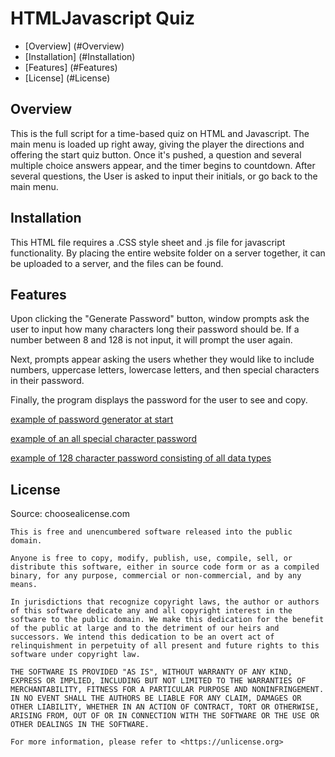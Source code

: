 # HTMLJavascript Quiz

* [Overview] (#Overview)
* [Installation] (#Installation)
* [Features] (#Features)
* [License] (#License)

## Overview
This is the full script for a time-based quiz on HTML and Javascript. The main menu is loaded up right away, giving the player the directions and offering the start quiz button. Once it's pushed, a question and several multiple choice answers appear, and the timer begins to countdown. After several questions, the User is asked to input their initials, or go back to the main menu.

## Installation
This HTML file requires a .CSS style sheet and .js file for javascript functionality. By placing the entire website folder on a server together, it can be uploaded to a server, and the files can be found.

## Features
Upon clicking the "Generate Password" button, window prompts ask the user to input how many characters long their password should be. If a number between 8 and 128 is not input, it will prompt the user again.

Next, prompts appear asking the users whether they would like to include numbers, uppercase letters, lowercase letters, and then special characters in their password.

Finally, the program displays the password for the user to see and copy.

[example of password generator at start](./assets/03-javascript-homework-demo.png) 

[example of an all special character password](./assets/100-special-char.png) 

[example of 128 character password consisting of all data types](./assets/128-all-char-types.png) 

## License 
Source: choosealicense.com
```
This is free and unencumbered software released into the public domain.

Anyone is free to copy, modify, publish, use, compile, sell, or
distribute this software, either in source code form or as a compiled
binary, for any purpose, commercial or non-commercial, and by any
means.

In jurisdictions that recognize copyright laws, the author or authors
of this software dedicate any and all copyright interest in the
software to the public domain. We make this dedication for the benefit
of the public at large and to the detriment of our heirs and
successors. We intend this dedication to be an overt act of
relinquishment in perpetuity of all present and future rights to this
software under copyright law.

THE SOFTWARE IS PROVIDED "AS IS", WITHOUT WARRANTY OF ANY KIND,
EXPRESS OR IMPLIED, INCLUDING BUT NOT LIMITED TO THE WARRANTIES OF
MERCHANTABILITY, FITNESS FOR A PARTICULAR PURPOSE AND NONINFRINGEMENT.
IN NO EVENT SHALL THE AUTHORS BE LIABLE FOR ANY CLAIM, DAMAGES OR
OTHER LIABILITY, WHETHER IN AN ACTION OF CONTRACT, TORT OR OTHERWISE,
ARISING FROM, OUT OF OR IN CONNECTION WITH THE SOFTWARE OR THE USE OR
OTHER DEALINGS IN THE SOFTWARE.

For more information, please refer to <https://unlicense.org>
```